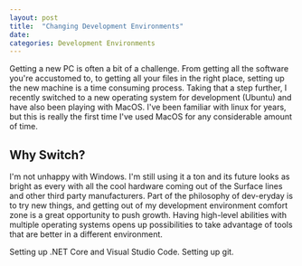 ```yaml
---
layout: post
title:  "Changing Development Environments"
date:   
categories: Development Environments
---
```

Getting a new PC is often a bit of a challenge. From getting all the software you're accustomed to, to getting all your files in the right place, setting up the new machine is a time consuming process. Taking that a step further, I recently switched to a new operating system for development (Ubuntu) and have also been playing with MacOS. I've been familiar with linux for years, but this is really the first time I've used MacOS for any considerable amount of time.

Why Switch?
-----------
I'm not unhappy with Windows. I'm still using it a ton and its future looks as bright as every with all the cool hardware coming out of the Surface lines and other third party manufacturers. Part of the philosophy of dev-eryday is to try new things, and getting out of my development environment comfort zone is a great opportunity to push growth. Having high-level abilities with multiple operating systems opens up possibilities to take advantage of tools that are better in a different environment.
 
Setting up .NET Core and Visual Studio Code.
Setting up git.
